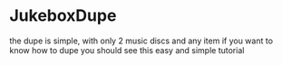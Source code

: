 # JukeboxDupe
the dupe is simple, with only 2 music discs and any item if you want to know how to dupe you should see this easy and simple tutorial 

